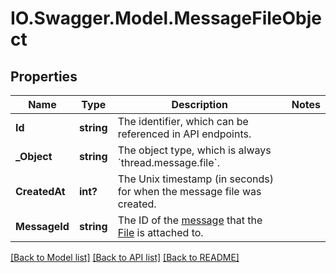 # IO.Swagger.Model.MessageFileObject
## Properties

Name | Type | Description | Notes
------------ | ------------- | ------------- | -------------
**Id** | **string** | The identifier, which can be referenced in API endpoints. | 
**_Object** | **string** | The object type, which is always &#x60;thread.message.file&#x60;. | 
**CreatedAt** | **int?** | The Unix timestamp (in seconds) for when the message file was created. | 
**MessageId** | **string** | The ID of the [message](/docs/api-reference/messages) that the [File](/docs/api-reference/files) is attached to. | 

[[Back to Model list]](../README.md#documentation-for-models) [[Back to API list]](../README.md#documentation-for-api-endpoints) [[Back to README]](../README.md)


